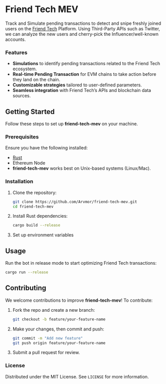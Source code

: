 # Friend Tech MEV

Track and Simulate pending transactions to detect and snipe freshly joined users on the [Friend Tech](https://friend.tech) Platform. Using Third-Party APIs such as Twitter, we can analyze the new users and cherry-pick the Influencer/well-known accounts. 

### Features

- **Simulations** to identify pending transactions related to the Friend Tech ecosystem.
- **Real-time Pending Transaction** for EVM chains to take action before they land on the chain.
- **Customizable strategies** tailored to user-defined parameters.
- **Seamless integration** with Friend Tech’s APIs and blockchain data sources.

## Getting Started

Follow these steps to set up **friend-tech-mev** on your machine.

### Prerequisites

Ensure you have the following installed:
- [Rust](https://www.rust-lang.org/tools/install)
- Ethereum Node
- **friend-tech-mev** works best on Unix-based systems (Linux/Mac).

### Installation

1. Clone the repository:
   ```bash
   git clone https://github.com/Arvmor/friend-tech-mev.git
   cd friend-tech-mev
   ```

2. Install Rust dependencies:
   ```bash
   cargo build --release
   ```

3. Set up environment variables

## Usage

Run the bot in release mode to start optimizing Friend Tech transactions:

```bash
cargo run --release
```

## Contributing

We welcome contributions to improve **friend-tech-mev**! To contribute:

1. Fork the repo and create a new branch:
   ```bash
   git checkout -b feature/your-feature-name
   ```

2. Make your changes, then commit and push:
   ```bash
   git commit -m "Add new feature"
   git push origin feature/your-feature-name
   ```

3. Submit a pull request for review.

### License

Distributed under the MIT License. See `LICENSE` for more information.
